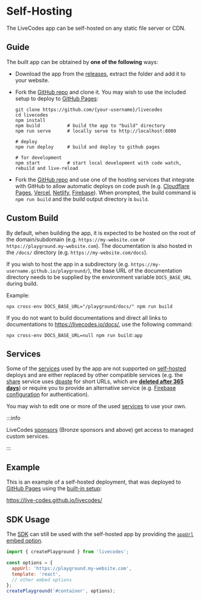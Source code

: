 # Self-Hosting

The LiveCodes app can be self-hosted on any static file server or CDN.

## Guide

The built app can be obtained by **one of the following** ways:

- Download the app from the [releases](https://github.com/live-codes/livecodes/releases), extract the folder and add it to your website.
- Fork the [GitHub repo](https://github.com/live-codes/livecodes) and clone it. You may wish to use the included setup to deploy to [GitHub Pages](https://pages.github.com/):

  ```shell
  git clone https://github.com/{your-username}/livecodes
  cd livecodes
  npm install
  npm build          # build the app to "build" directory
  npm run serve      # locally serve to http://localhost:8080

  # deploy
  npm run deploy     # build and deploy to github pages

  # for development
  npm start          # start local development with code watch, rebuild and live-reload
  ```

- Fork the [GitHub repo](https://github.com/live-codes/livecodes) and use one of the hosting services that integrate with GitHub to allow automatic deploys on code push (e.g. [Cloudflare Pages](https://developers.cloudflare.com/pages/get-started), [Vercel](https://vercel.com/docs/concepts/git), [Netlify](https://docs.netlify.com/configure-builds/overview/), [Firebase](https://firebase.google.com/docs/hosting/github-integration)). When prompted, the build command is `npm run build` and the build output directory is `build`.

## Custom Build

By default, when building the app, it is expected to be hosted on the root of the domain/subdomain (e.g. `https://my-website.com` or `https://playground.my-website.com`). The documentation is also hosted in the `/docs/` directory (e.g. `https://my-website.com/docs`).

If you wish to host the app in a subdirectory (e.g. `https://my-username.github.io/playground/`), the base URL of the documentation directory needs to be supplied by the environment variable `DOCS_BASE_URL` during build.

Example:

```shell
npx cross-env DOCS_BASE_URL="/playground/docs/" npm run build
```

If you do not want to build documentations and direct all links to documentations to https://livecodes.io/docs/, use the following command:

```shell
npx cross-env DOCS_BASE_URL=null npm run build:app
```

## Services

Some of the [services](../advanced/services.md) used by the app are not supported on [self-hosted](../features/self-hosting.md) deploys and are either replaced by other compatible services (e.g. the [share](../features/share.md) service uses [dpaste](https://dpaste.com/) for short URLs, which are [**deleted after 365 days**](https://dpaste.com/help)) or require you to provide an alternative service (e.g. [Firebase configuration](https://github.com/live-codes/livecodes/tree/develop/src/livecodes/services/firebase.ts) for authentication).

You may wish to edit one or more of the used [services](../advanced/services.md) to use your own.

:::info

LiveCodes [sponsors](../sponsor.md) (Bronze sponsors and above) get access to managed custom services.

:::

## Example

This is an example of a self-hosted deployment, that was deployed to [GitHub Pages](https://pages.github.com/) using the [built-in setup](#guide):

https://live-codes.github.io/livecodes/

## SDK Usage

The [SDK](../sdk/index.md) can still be used with the self-hosted app by providing the [`appUrl`](../sdk/js-ts.md#appurl) [embed option](../sdk/js-ts.md#embed-options).

```js title="index.js"
import { createPlayground } from 'livecodes';

const options = {
  appUrl: 'https://playground.my-website.com',
  template: 'react',
  // other embed options
};
createPlayground('#container', options);
```
